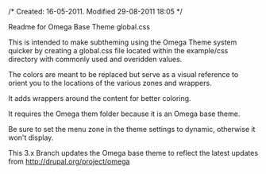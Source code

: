 /* Created: 16-05-2011. Modified 29-08-2011 18:05 */

Readme for Omega Base Theme global.css

This is intended to make subtheming using the Omega Theme system quicker by creating a 
global.css file located within the example/css directory with commonly used and overidden values. 

The colors are meant to be replaced but serve as a visual reference to orient you to the locations
of the various zones and wrappers. 

It adds wrappers around the content for better coloring.

It requires the Omega them folder because it is an Omega base theme.

Be sure to set the menu zone in the theme settings to dynamic, otherwise it won't display.

This 3.x Branch updates the Omega base theme to reflect the latest updates from http://drupal.org/project/omega